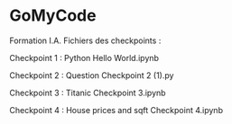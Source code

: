 # GoMyCode
Formation I.A.
Fichiers des checkpoints :

Checkpoint 1 : Python Hello World.ipynb

Checkpoint 2 : Question Checkpoint 2 (1).py

Checkpoint 3 : Titanic Checkpoint 3.ipynb
 
Checkpoint 4 : House prices and sqft Checkpoint 4.ipynb
